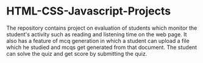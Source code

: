 # HTML-CSS-Javascript-Projects

The repository contains project on evaluation of students which monitor the student's activity such as reading and listening time on the web page. It also has a feature of mcq generation in which a student can upload a file which he studied and mcqs get generated from that document. The student can solve the quiz and get score by submitting the quiz.
